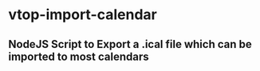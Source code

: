 # vtop-import-calendar 
## NodeJS Script to Export a .ical file which can be imported to most calendars

